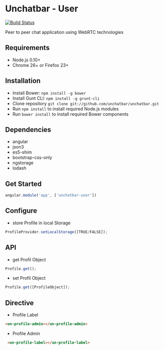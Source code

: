 # Unchatbar - User
[![Build Status](https://travis-ci.org/unchatbar/unchatbar-user.svg?branch=master)](https://travis-ci.org/unchatbar/unchatbar-user)

Peer to peer chat application using WebRTC technologies

## Requirements
* Node.js 0.10+
* Chrome 26+ or Firefox 23+

## Installation
* Install Bower: `npm install -g bower`
* Install Gunt CLI: `npm install -g grunt-cli`
* Clone repository `git clone git://github.com/unchatbar/unchatbar.git`
* Run `npm install` to install required Node.js modules
* Run `bower install` to install required Bower components

## Dependencies
* angular
* json3
* es5-shim
* bootstrap-css-only
* ngstorage
* lodash

## Get Started
>
```javascript
angular.module('app', ['unchatbar-user'])
```

## Configure
* store Profile in local Storage

>
```javascript
ProfileProvider.setLocalStorage([TRUE/FALSE]);
```

## API
* get Profil Object

>
```javascript
Profile.get();
```

* set Profil Object

>
```javascript
Profile.get([ProfileObject]);
```

## Directive

* Profile Label

>
```html
<un-profile-admin></un-profile-admin>
```


* Profile Admin

>
```html
 <un-profile-label></un-profile-label>
```
